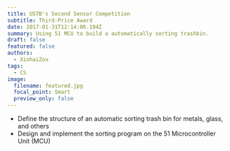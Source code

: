 ```yaml
---
title: USTB's Second Sensor Competition
subtitle: Third-Price Award
date: 2017-01-31T12:14:06.194Z
summary: Using 51 MCU to build a automatically sorting trashbin.
draft: false
featured: false
authors:
  - XinhaiZou
tags:
  - CS
image:
  filename: featured.jpg
  focal_point: Smart
  preview_only: false
---
```

- Define the structure of an automatic sorting trash bin for metals, glass, and others
- Design and implement the sorting program on the 51 Microcontroller Unit (MCU)